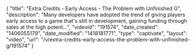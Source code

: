 {
    "title": "Extra Credits - Early Access - The Problem with Unfinished G",
    "description": "Many developers have adopted the trend of giving players early access to a game that's still in development, gaining funding through sales at the high potent...",
    "videoid": "191574",
    "date_created": "1406055179",
    "date_modified": "1418181771",
    "type": "captivate",
    "layout": "video",
    "url": "\/v\/extra-credits-early-access-the-problem-with-unfinished-g\/191574"
}